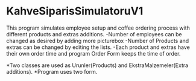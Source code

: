 # KahveSiparisSimulatoruV1

This program simulates employee setup and coffee ordering process with different products and extras additions.
-Number of employees can be changed as desired by adding more picturebox
-Number of Products and extras can be changed by editing the lists. 
-Each product and extras have their own order time and program Order Form keeps the time of order.

*Two classes are used as Urunler(Products) and EkstraMalzemeler(Extra additions).
*Program uses two form.
